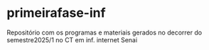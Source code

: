 # primeirafase-inf
Repositório com os programas e materiais gerados no decorrer do semestre2025/1 no CT em inf. internet Senai 
